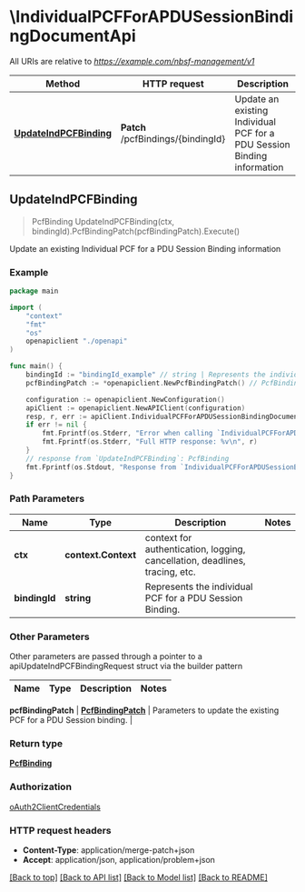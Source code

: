 # \IndividualPCFForAPDUSessionBindingDocumentApi

All URIs are relative to *https://example.com/nbsf-management/v1*

Method | HTTP request | Description
------------- | ------------- | -------------
[**UpdateIndPCFBinding**](IndividualPCFForAPDUSessionBindingDocumentApi.md#UpdateIndPCFBinding) | **Patch** /pcfBindings/{bindingId} | Update an existing Individual PCF for a PDU Session Binding information



## UpdateIndPCFBinding

> PcfBinding UpdateIndPCFBinding(ctx, bindingId).PcfBindingPatch(pcfBindingPatch).Execute()

Update an existing Individual PCF for a PDU Session Binding information

### Example

```go
package main

import (
    "context"
    "fmt"
    "os"
    openapiclient "./openapi"
)

func main() {
    bindingId := "bindingId_example" // string | Represents the individual PCF for a PDU Session Binding.
    pcfBindingPatch := *openapiclient.NewPcfBindingPatch() // PcfBindingPatch | Parameters to update the existing PCF for a PDU Session binding.

    configuration := openapiclient.NewConfiguration()
    apiClient := openapiclient.NewAPIClient(configuration)
    resp, r, err := apiClient.IndividualPCFForAPDUSessionBindingDocumentApi.UpdateIndPCFBinding(context.Background(), bindingId).PcfBindingPatch(pcfBindingPatch).Execute()
    if err != nil {
        fmt.Fprintf(os.Stderr, "Error when calling `IndividualPCFForAPDUSessionBindingDocumentApi.UpdateIndPCFBinding``: %v\n", err)
        fmt.Fprintf(os.Stderr, "Full HTTP response: %v\n", r)
    }
    // response from `UpdateIndPCFBinding`: PcfBinding
    fmt.Fprintf(os.Stdout, "Response from `IndividualPCFForAPDUSessionBindingDocumentApi.UpdateIndPCFBinding`: %v\n", resp)
}
```

### Path Parameters


Name | Type | Description  | Notes
------------- | ------------- | ------------- | -------------
**ctx** | **context.Context** | context for authentication, logging, cancellation, deadlines, tracing, etc.
**bindingId** | **string** | Represents the individual PCF for a PDU Session Binding. | 

### Other Parameters

Other parameters are passed through a pointer to a apiUpdateIndPCFBindingRequest struct via the builder pattern


Name | Type | Description  | Notes
------------- | ------------- | ------------- | -------------

 **pcfBindingPatch** | [**PcfBindingPatch**](PcfBindingPatch.md) | Parameters to update the existing PCF for a PDU Session binding. | 

### Return type

[**PcfBinding**](PcfBinding.md)

### Authorization

[oAuth2ClientCredentials](../README.md#oAuth2ClientCredentials)

### HTTP request headers

- **Content-Type**: application/merge-patch+json
- **Accept**: application/json, application/problem+json

[[Back to top]](#) [[Back to API list]](../README.md#documentation-for-api-endpoints)
[[Back to Model list]](../README.md#documentation-for-models)
[[Back to README]](../README.md)


